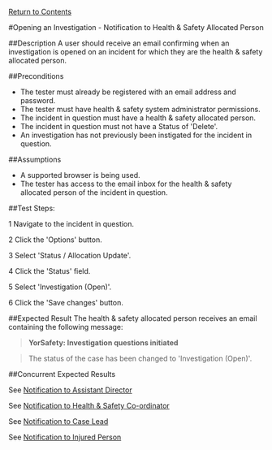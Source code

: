 [Return to Contents](https://github.com/infojam-james/test-cases/blob/master/Contents.md)

#Opening an Investigation - Notification to Health & Safety Allocated Person

##Description
A user should receive an email confirming when an investigation is opened on an incident for which they are the health & safety allocated person.

##Preconditions 
+ The tester must already be registered with an email address and password.
+ The tester must have health & safety system administrator permissions.
+ The incident in question must have a health & safety allocated person.
+ The incident in question must not have a Status of 'Delete'.
+ An investigation has not previously been instigated for the incident in question.

##Assumptions
+ A supported browser is being used.
+ The tester has access to the email inbox for the health & safety allocated person of the incident in question.

##Test Steps:

1 Navigate to the incident in question.

2 Click the 'Options' button.

3 Select 'Status / Allocation Update'.

4 Click the 'Status' field.

5 Select 'Investigation (Open)'.

6 Click the 'Save changes' button.

##Expected Result
The health & safety allocated person receives an email containing the following message:

>**YorSafety: Investigation questions initiated**

>The status of the case has been changed to 'Investigation (Open)'.

##Concurrent Expected Results

See [Notification to Assistant Director](https://github.com/infojam-james/test-cases/blob/master/Investigations/Opening-an-Investigation/investigations-2.md)

See [Notification to Health & Safety Co-ordinator](https://github.com/infojam-james/test-cases/blob/master/Investigations/Opening-an-Investigation/investigations-4.md)

See [Notification to Case Lead](https://github.com/infojam-james/test-cases/blob/master/Investigations/Opening-an-Investigation/investigations-5.md)

See [Notification to Injured Person](https://github.com/infojam-james/test-cases/blob/master/Investigations/Opening-an-Investigation/investigations-6.md)
